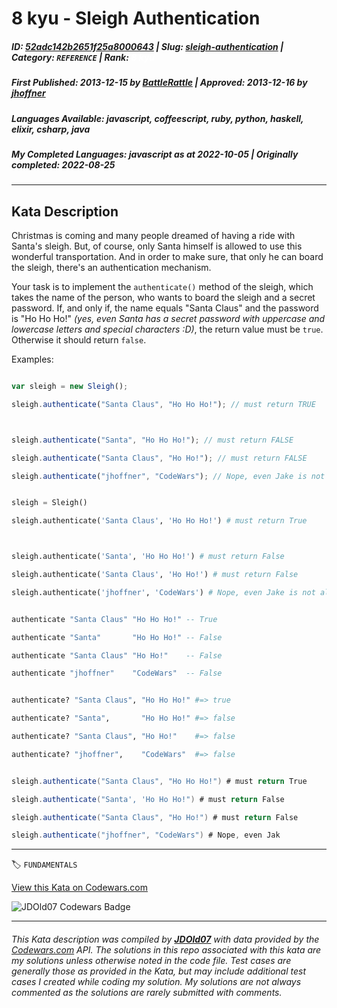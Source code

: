 # 8 kyu - Sleigh Authentication

##### **ID**: [52adc142b2651f25a8000643](https://www.codewars.com/kata/52adc142b2651f25a8000643) | **Slug**: [sleigh-authentication](https://www.codewars.com/kata/52adc142b2651f25a8000643) | **Category**: `REFERENCE` | **Rank**: <span style="color:white">8 kyu</span>

##### **First Published**: 2013-12-15 ***by*** [BattleRattle](https://www.codewars.com/users/BattleRattle) | **Approved**: 2013-12-16 ***by*** [jhoffner](https://www.codewars.com/users/jhoffner)

##### **Languages Available**: javascript, coffeescript, ruby, python, haskell, elixir, csharp, java

##### **My Completed Languages**: javascript ***as at*** 2022-10-05 | **Originally completed**: 2022-08-25

---

## Kata Description


Christmas is coming and many people dreamed of having a ride with Santa's sleigh. But, of course, only Santa himself is allowed to use this wonderful transportation. And in order to make sure, that only he can board the sleigh, there's an authentication mechanism.



Your task is to implement the `authenticate()` method of the sleigh, which takes the name of the person, who wants to board the sleigh and a secret password. If, and only if, the name equals "Santa Claus" and the password is "Ho Ho Ho!" *(yes, even Santa has a secret password with uppercase and lowercase letters and special characters :D)*, the return value must be `true`. Otherwise it should return `false`.



Examples:



```javascript

var sleigh = new Sleigh();

sleigh.authenticate("Santa Claus", "Ho Ho Ho!"); // must return TRUE



sleigh.authenticate("Santa", "Ho Ho Ho!"); // must return FALSE

sleigh.authenticate("Santa Claus", "Ho Ho!"); // must return FALSE

sleigh.authenticate("jhoffner", "CodeWars"); // Nope, even Jake is not allowed to use the sleigh ;)

```

```python

sleigh = Sleigh()

sleigh.authenticate('Santa Claus', 'Ho Ho Ho!') # must return True



sleigh.authenticate('Santa', 'Ho Ho Ho!') # must return False

sleigh.authenticate('Santa Claus', 'Ho Ho!') # must return False

sleigh.authenticate('jhoffner', 'CodeWars') # Nope, even Jake is not allowed to use the sleigh ;)

```

```haskell

authenticate "Santa Claus" "Ho Ho Ho!" -- True

authenticate "Santa"       "Ho Ho Ho!" -- False

authenticate "Santa Claus" "Ho Ho!"    -- False

authenticate "jhoffner"    "CodeWars"  -- False

```

```elixir

authenticate? "Santa Claus", "Ho Ho Ho!" #=> true

authenticate? "Santa",       "Ho Ho Ho!" #=> false

authenticate? "Santa Claus", "Ho Ho!"    #=> false

authenticate? "jhoffner",    "CodeWars"  #=> false

```

```java

sleigh.authenticate("Santa Claus", "Ho Ho Ho!") # must return True

sleigh.authenticate("Santa', 'Ho Ho Ho!") # must return False

sleigh.authenticate("Santa Claus", "Ho Ho!") # must return False

sleigh.authenticate("jhoffner", "CodeWars") # Nope, even Jak

```



---


🏷 `FUNDAMENTALS`


[View this Kata on Codewars.com](https://www.codewars.com/kata/52adc142b2651f25a8000643)

![](https://www.codewars.com/users/jdold07/badges/large "JDOld07 Codewars Badge")

---

###### *This Kata description was compiled by [**JDOld07**](https://tpstech.dev) with data provided by the [Codewars.com](https://www.codewars.com) API.  The solutions in this repo associated with this kata are my solutions unless otherwise noted in the code file.  Test cases are generally those as provided in the Kata, but may include additional test cases I created while coding my solution.  My solutions are not always commented as the solutions are rarely submitted with comments.*
